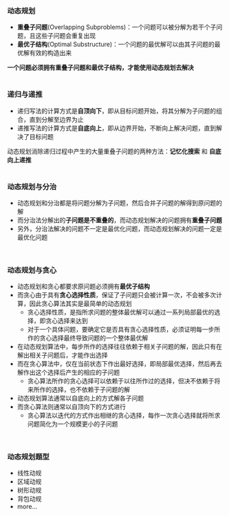 ### 动态规划
+ **重叠子问题**(Overlapping Subproblems)：一个问题可以被分解为若干个子问题，且这些子问题会重复出现
+ **最优子结构**(Optimal Substructure)：一个问题的最优解可以由其子问题的最优解有效的构造出来  

**一个问题必须拥有重叠子问题和最优子结构，才能使用动态规划去解决**  
<br/>

### 递归与递推
+ 递归写法的计算方式是**自顶向下**，即从目标问题开始，将其分解为子问题的组合，直到分解至边界为止
+ 递推写法的计算方式是**自底向上**，即从边界开始，不断向上解决问题，直到解决了目标问题  

动态规划消除递归过程中产生的大量重叠子问题的两种方法：**记忆化搜索** 和 **自底向上递推**  
<br/>

### 动态规划与分治
+ 动态规划和分治都是将问题分解为子问题，然后合并子问题的解得到原问题的解
+ 而分治法分解出的**子问题是不重叠的**，而动态规划解决的问题拥有**重叠子问题**
+ 另外，分治法解决的问题不一定是最优化问题，而动态规划解决的问题一定是最优化问题  
<br/>

### 动态规划与贪心
+ 动态规划和贪心都要求原问题必须拥有**最优子结构**
+ 而贪心由于具有**贪心选择性质**，保证了子问题只会被计算一次，不会被多次计算，因此贪心算法其实是最简单的动态规划
   + 贪心选择性质，是指所求问题的整体最优解可以通过一系列局部最优的选择，即贪心选择来达到
   + 对于一个具体问题，要确定它是否具有贪心选择性质，必须证明每一步所作的贪心选择最终导致问题的一个整体最优解
+ 在动态规划算法中，每步所作的选择往往依赖于相关子问题的解，因此只有在解出相关子问题后，才能作出选择
+ 而在贪心算法中，仅在当前状态下作出最好选择，即局部最优选择，然后再去解作出这个选择后产生的相应的子问题
   + 贪心算法所作的贪心选择可以依赖于以往所作过的选择，但决不依赖于将来所作的选择，也不依赖于子问题的解
+ 动态规划算法通常以自底向上的方式解各子问题
+ 而贪心算法则通常以自顶向下的方式进行
   + 贪心算法以迭代的方式作出相继的贪心选择，每作一次贪心选择就将所求问题简化为一个规模更小的子问题
<br/>

### 动态规划题型
+ 线性动规
+ 区域动规
+ 树形动规
+ 背包动规
+ more...